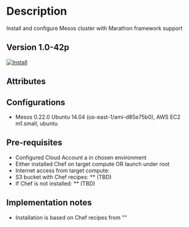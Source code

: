Description
===========
Install and configure Mesos cluster with Marathon framework  support

Version 1.0-42p
-------------

[![Install](https://raw.github.com/qubell-bazaar/component-skeleton/master/img/install.png)](https://express.qubell.com/applications/upload?metadataUrl=https://raw.github.com/qubell-bazaar/component-mesos/1.0-42p/meta.yml)

Attributes
----------

Configurations
--------------
 - Mesos 0.22.0  Ubuntu 14.04 (us-east-1/ami-d85e75b0), AWS EC2 m1.small, ubuntu

Pre-requisites
--------------
 - Configured Cloud Account a in chosen environment
 - Either installed Chef on target compute OR launch under root
 - Internet access from target compute:
  - S3 bucket with Chef recipes: ** (TBD)
  - If Chef is not installed: ** (TBD)

Implementation notes
--------------------
 - Installation is based on Chef recipes from ""

